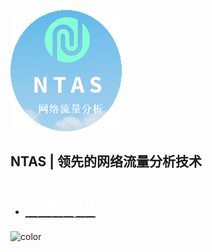 <!-- _coverpage.md --> 


![logo](./logo.png)
## NTAS  | 领先的网络流量分析技术


- # <a href="#/Home"><span class="btn" style="color:white">开始阅读</span></a>

<!-- 背景色 -->
![color](#e4fff7)

